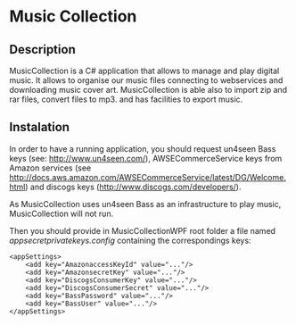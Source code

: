 Music Collection
==============

Description
--------------
MusicCollection is a C# application that allows to manage and play digital music.
It allows to organise our music files connecting to webservices and downloading music cover art.
MusicCollection is able also to import zip and rar files, convert files to mp3. and has facilities to export music.


Instalation
--------------

In order to have a running application, you should request un4seen Bass keys (see: http://www.un4seen.com/),
AWSECommerceService keys from Amazon services (see http://docs.aws.amazon.com/AWSECommerceService/latest/DG/Welcome.html)
and discogs keys (http://www.discogs.com/developers/).

As MusicCollection uses un4seen Bass as an infrastructure to play music, MusicCollection will not run.

Then you should provide in MusicCollectionWPF root folder a file named *appsecretprivatekeys.config* containing the 
correspondings keys:

	<appSettings>
  		<add key="AmazonaccessKeyId" value="..."/>
  		<add key="AmazonsecretKey" value="..."/>
  		<add key="DiscogsConsumerKey" value="..."/>
  		<add key="DiscogsConsumerSecret" value="..."/>
  		<add key="BassPassword" value="..."/>
  		<add key="BassUser" value="..."/>
	</appSettings>